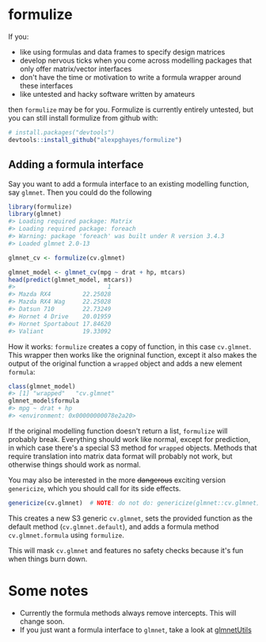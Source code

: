 
<!-- README.md is generated from README.Rmd. Please edit that file -->
formulize
=========

If you:

-   like using formulas and data frames to specify design matrices
-   develop nervous ticks when you come across modelling packages that only offer matrix/vector interfaces
-   don't have the time or motivation to write a formula wrapper around these interfaces
-   like untested and hacky software written by amateurs

then `formulize` may be for you. Formulize is currently entirely untested, but you can still install formulize from github with:

``` r
# install.packages("devtools")
devtools::install_github("alexpghayes/formulize")
```

Adding a formula interface
--------------------------

Say you want to add a formula interface to an existing modelling function, say `glmnet`. Then you could do the following

``` r
library(formulize)
library(glmnet)
#> Loading required package: Matrix
#> Loading required package: foreach
#> Warning: package 'foreach' was built under R version 3.4.3
#> Loaded glmnet 2.0-13

glmnet_cv <- formulize(cv.glmnet)

glmnet_model <- glmnet_cv(mpg ~ drat + hp, mtcars)
head(predict(glmnet_model, mtcars))
#>                          1
#> Mazda RX4         22.25028
#> Mazda RX4 Wag     22.25028
#> Datsun 710        22.73249
#> Hornet 4 Drive    20.01959
#> Hornet Sportabout 17.84620
#> Valiant           19.33092
```

How it works: `formulize` creates a copy of function, in this case `cv.glmnet`. This wrapper then works like the origninal function, except it also makes the output of the original function a `wrapped` object and adds a new element `formula`:

``` r
class(glmnet_model)
#> [1] "wrapped"   "cv.glmnet"
glmnet_model$formula
#> mpg ~ drat + hp
#> <environment: 0x00000000078e2a20>
```

If the original modelling function doesn't return a list, `formulize` will probably break. Everything should work like normal, except for prediction, in which case there's a special S3 method for `wrapped` objects. Methods that require translation into matrix data format will probably not work, but otherwise things should work as normal.

You may also be interested in the more ~~dangerous~~ exciting version `genericize`, which you should call for its side effects.

``` r
genericize(cv.glmnet)  # NOTE: do not do: genericize(glmnet::cv.glmnet) atm
```

This creates a new S3 generic `cv.glmnet`, sets the provided function as the default method (`cv.glmnet.default`), and adds a formula method `cv.glmnet.formula` using `formulize`.

This will mask `cv.glmnet` and features no safety checks because it's fun when things burn down.

Some notes
==========

-   Currently the formula methods always remove intercepts. This will change soon.
-   If you just want a formula interface to `glmnet`, take a look at [glmnetUtils](https://github.com/Hong-Revo/glmnetUtils)
